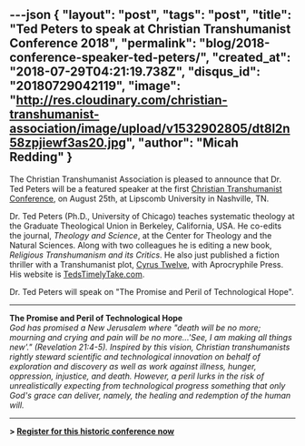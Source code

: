 ---json
{
	"layout": "post",
	"tags": "post",
    "title": "Ted Peters to speak at Christian Transhumanist Conference 2018",
    "permalink": "blog/2018-conference-speaker-ted-peters/",
    "created_at": "2018-07-29T04:21:19.738Z",
    "disqus_id": "20180729042119",
    "image":  "http://res.cloudinary.com/christian-transhumanist-association/image/upload/v1532902805/dt8l2n58zpjiewf3as20.jpg",
    "author": "Micah Redding"
}
---
The Christian Transhumanist Association is pleased to announce that Dr. Ted Peters will be a featured speaker at the first [Christian Transhumanist Conference](https://www.christiantranshumanism.org/conference-tickets), on August 25th, at Lipscomb University in Nashville, TN.

Dr. Ted Peters (Ph.D., University of Chicago) teaches systematic theology at the Graduate Theological Union in Berkeley, California, USA. He co-edits the journal, *Theology and Science*, at the Center for Theology and the Natural Sciences. Along with two colleagues he is editing a new book, *Religious Transhumanism and its Critics*. He also just published a fiction thriller with a Transhumanist plot, [Cyrus Twelve](https://smile.amazon.com/Cyrus-Twelve-Leona-Suspense-Thriller-ebook/dp/B07F27SYVS/ref=as_li_ss_tl?ie=UTF8&qid=1532821381&sr=8-1&keywords=Cyrus+Twelve&linkCode=ll1&tag=micahredding-20&linkId=1a00cf8e2149cd424cc3ff92127b2663&language=en_US), with Aprocryphile Press. His website is [TedsTimelyTake.com](http://TedsTimelyTake.com).

Dr. Ted Peters will speak on "The Promise and Peril of Technological Hope".
  
---  

**The Promise and Peril of Technological Hope**  
*God has promised a New Jerusalem where "death will be no more; mourning and crying and pain will be no more...'See, I am making all things new'." (Revelation 21:4-5). Inspired by this vision, Christian transhumanists rightly steward scientific and technological innovation on behalf of exploration and discovery as well as work against illness, hunger, oppression, injustice, and death. However, a peril lurks in the risk of unrealistically expecting from technological progress something that only God's grace can deliver, namely, the healing and redemption of the human will.*

---

**> [Register for this historic conference now](https://www.christiantranshumanism.org/conference-tickets)**
